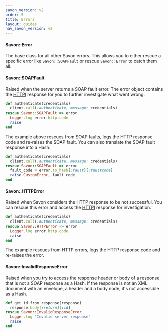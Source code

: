 ```yaml
---
savon_version: v2
order: 5
title: Errors
layout: guides
nav_savon_version: v2
---
```


#### Savon::Error

The base class for all other Savon errors. This allows you to either rescue a specific error like `Savon::SOAPFault`
or rescue `Savon::Error` to catch them all.

#### Savon::SOAPFault

Raised when the server returns a SOAP fault error. The error object contains the [HTTPI](https://github.com/savonrb/httpi)
response for you to further investigate what went wrong.

``` ruby
def authenticate(credentials)
  client.call(:authenticate, message: credentials)
rescue Savon::SOAPFault => error
  Logger.log error.http.code
  raise
end
```

The example above rescues from SOAP faults, logs the HTTP response code and re-raises the SOAP fault.
You can also translate the SOAP fault response into a Hash.

``` ruby
def authenticate(credentials)
  client.call(:authenticate, message: credentials)
rescue Savon::SOAPFault => error
  fault_code = error.to_hash[:fault][:faultcode]
  raise CustomError, fault_code
end
```

#### Savon::HTTPError

Raised when Savon considers the HTTP response to be not successful. You can rescue this error and access the
[HTTPI](https://github.com/savonrb/httpi) response for investigation.

``` ruby
def authenticate(credentials)
  client.call(:authenticate, message: credentials)
rescue Savon::HTTPError => error
  Logger.log error.http.code
  raise
end
```

The example rescues from HTTP errors, logs the HTTP response code and re-raises the error.

#### Savon::InvalidResponseError

Raised when you try to access the response header or body of a response that is not a SOAP response as a Hash.
If the response is not an XML document with an envelope, a header and a body node, it's not accessible as a Hash.

``` ruby
def get_id_from_response(response)
  response.body[:return][:id]
rescue Savon::InvalidResponseError
  Logger.log "Invalid server response"
  raise
end
```
